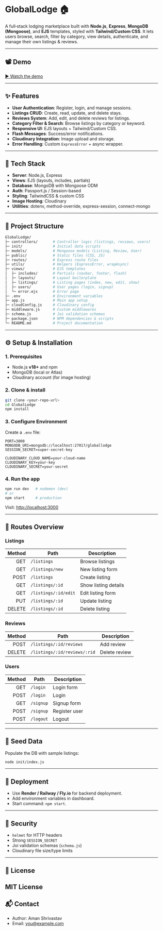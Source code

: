 # GlobalLodge 🏠

A full‑stack lodging marketplace built with **Node.js**, **Express**, **MongoDB (Mongoose)**, and **EJS** templates, styled with **Tailwind/Custom CSS**. It lets users browse, search, filter by category, view details, authenticate, and manage their own listings & reviews.

---
## 📽️ Demo
[▶️ Watch the demo](https://drive.google.com/drive/folders/1Q9m4qcA15gycXZxRbvN3lIx_Zhlxa0-C?usp=drive_link)


---

## ✨ Features

* **User Authentication**: Register, login, and manage sessions.
* **Listings CRUD**: Create, read, update, and delete stays.
* **Reviews System**: Add, edit, and delete reviews for listings.
* **Category Filter & Search**: Browse listings by category or keyword.
* **Responsive UI**: EJS layouts + Tailwind/Custom CSS.
* **Flash Messages**: Success/error notifications.
* **Cloudinary Integration**: Image upload and storage.
* **Error Handling**: Custom `ExpressError` + async wrapper.

---

## 🧱 Tech Stack

* **Server**: Node.js, Express
* **Views**: EJS (layouts, includes, partials)
* **Database**: MongoDB with Mongoose ODM
* **Auth**: Passport.js / Session-based
* **Styling**: TailwindCSS & custom CSS
* **Image Hosting**: Cloudinary
* **Utilities**: dotenv, method-override, express-session, connect-mongo

---

## 📁 Project Structure

```bash
GlobalLodge/
├─ controllers/       # Controller logic (listings, reviews, users)
├─ init/              # Initial data scripts
├─ models/            # Mongoose models (Listing, Review, User)
├─ public/            # Static files (CSS, JS)
├─ routes/            # Express route files
├─ utils/             # Helpers (ExpressError, wrapAsync)
├─ views/             # EJS templates
│  ├─ includes/       # Partials (navbar, footer, flash)
│  ├─ layouts/        # Layout boilerplate
│  ├─ listings/       # Listing pages (index, new, edit, show)
│  ├─ users/          # User pages (login, signup)
│  └─ error.ejs       # Error page
├─ .env               # Environment variables
├─ app.js             # Main app setup
├─ cloudConfig.js     # Cloudinary config
├─ middleware.js      # Custom middlewares
├─ schema.js          # Joi validation schemas
├─ package.json       # NPM dependencies & scripts
└─ README.md          # Project documentation
```

---

## ⚙️ Setup & Installation

### 1. Prerequisites

* Node.js **v18+** and npm
* MongoDB (local or Atlas)
* Cloudinary account (for image hosting)

### 2. Clone & install

```bash
git clone <your-repo-url>
cd GlobalLodge
npm install
```

### 3. Configure Environment

Create a `.env` file:
```dotenv
PORT=3000
MONGODB_URI=mongodb://localhost:27017/globallodge
SESSION_SECRET=super-secret-key

CLOUDINARY_CLOUD_NAME=your-cloud-name
CLOUDINARY_KEY=your-key
CLOUDINARY_SECRET=your-secret
```

### 4. Run the app

```bash
npm run dev   # nodemon (dev)
# or
npm start     # production
```

Visit: [http://localhost:3000](http://localhost:3000)

---

## 🧭 Routes Overview

### Listings

| Method | Path                 | Description          |
| -----: | -------------------- | -------------------- |
|    GET | `/listings`          | Browse listings      |
|    GET | `/listings/new`      | New listing form     |
|   POST | `/listings`          | Create listing       |
|    GET | `/listings/:id`      | Show listing details |
|    GET | `/listings/:id/edit` | Edit listing form    |
|    PUT | `/listings/:id`      | Update listing       |
| DELETE | `/listings/:id`      | Delete listing       |

### Reviews

| Method | Path                         | Description   |
| -----: | ---------------------------- | ------------- |
|   POST | `/listings/:id/reviews`      | Add review    |
| DELETE | `/listings/:id/reviews/:rid` | Delete review |

### Users

| Method | Path      | Description   |
| -----: | --------- | ------------- |
|    GET | `/login`  | Login form    |
|   POST | `/login`  | Login         |
|    GET | `/signup` | Signup form   |
|   POST | `/signup` | Register user |
|   POST | `/logout` | Logout        |

---

## 🌱 Seed Data

Populate the DB with sample listings:

```bash
node init/index.js
```
---

## 🚀 Deployment

* Use **Render / Railway / Fly.io** for backend deployment.
* Add environment variables in dashboard.
* Start command: `npm start`.
---

## 🔐 Security

* `helmet` for HTTP headers
* Strong `SESSION_SECRET`
* Joi validation schemas (`schema.js`)
* Cloudinary file size/type limits
---
## 📄 License
MIT License
---
## 📬 Contact

* Author: Aman Shrivastav
* Email: [you@example.com](saurbhsrivastav6@gmail.com)
